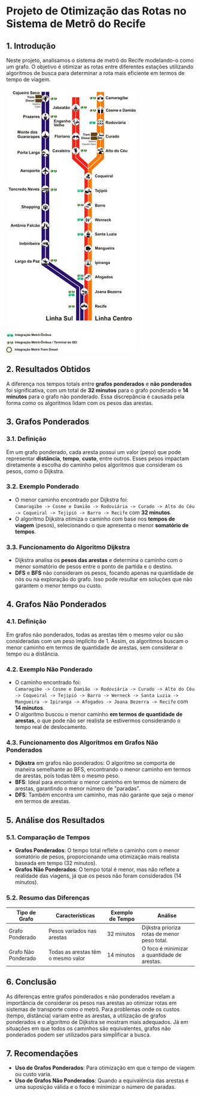 # Projeto de Otimização das Rotas no Sistema de Metrô do Recife

## 1. Introdução

Neste projeto, analisamos o sistema de metrô do Recife modelando-o como um grafo. O objetivo é otimizar as rotas entre diferentes estações utilizando algoritmos de busca para determinar a rota mais eficiente em termos de tempo de viagem.

![enter image description here](./Otimização%20das%20Rotas%20no%20Sistema%20de%20Metrô%20do%20Recife/docs/mapa-metro-recife-simplificado.jpg)

## 2. Resultados Obtidos

A diferença nos tempos totais entre **grafos ponderados** e **não ponderados** foi significativa, com um total de **32 minutos** para o grafo ponderado e **14 minutos** para o grafo não ponderado. Essa discrepância é causada pela forma como os algoritmos lidam com os pesos das arestas.

## 3. Grafos Ponderados

### 3.1. Definição

Em um grafo ponderado, cada aresta possui um valor (peso) que pode representar **distância**, **tempo**, **custo**, entre outros. Esses pesos impactam diretamente a escolha do caminho pelos algoritmos que consideram os pesos, como o Dijkstra.

### 3.2. Exemplo Ponderado

- O menor caminho encontrado por Dijkstra foi:  
  `Camaragibe -> Cosme e Damião -> Rodoviária -> Curado -> Alto do Céu -> Coqueiral -> Tejipió -> Barro -> Recife` com **32 minutos**.
- O algoritmo Dijkstra otimiza o caminho com base nos **tempos de viagem** (pesos), selecionando o que apresenta o menor **somatório de tempos**.

### 3.3. Funcionamento do Algoritmo Dijkstra

- Dijkstra analisa os **pesos das arestas** e determina o caminho com o menor somatório de pesos entre o ponto de partida e o destino.
- **DFS** e **BFS** não consideram os pesos, focando apenas na quantidade de nós ou na exploração do grafo. Isso pode resultar em soluções que não garantem o menor tempo ou custo.

## 4. Grafos Não Ponderados

### 4.1. Definição

Em grafos não ponderados, todas as arestas têm o mesmo valor ou são consideradas com um peso implícito de 1. Assim, os algoritmos buscam o menor caminho em termos de quantidade de arestas, sem considerar o tempo ou a distância.

### 4.2. Exemplo Não Ponderado

- O caminho encontrado foi:  
  `Camaragibe -> Cosme e Damião -> Rodoviária -> Curado -> Alto do Céu -> Coqueiral -> Tejipió -> Barro -> Werneck -> Santa Luzia -> Mangueira -> Ipiranga -> Afogados -> Joana Bezerra -> Recife` com **14 minutos**.
- O algoritmo buscou o menor caminho **em termos de quantidade de arestas**, o que pode não ser realista se estivermos considerando o tempo real de deslocamento.

### 4.3. Funcionamento dos Algoritmos em Grafos Não Ponderados

- **Dijkstra** em grafos não ponderados: O algoritmo se comporta de maneira semelhante ao BFS, encontrando o menor caminho em termos de arestas, pois todas têm o mesmo peso.
- **BFS**: Ideal para encontrar o menor caminho em termos de número de arestas, garantindo o menor número de "paradas".
- **DFS**: Também encontra um caminho, mas não garante que seja o menor em termos de arestas.

## 5. Análise dos Resultados

### 5.1. Comparação de Tempos

- **Grafos Ponderados**: O tempo total reflete o caminho com o menor somatório de pesos, proporcionando uma otimização mais realista baseada em tempo (32 minutos).
- **Grafos Não Ponderados**: O tempo total é menor, mas não reflete a realidade das viagens, já que os pesos não foram considerados (14 minutos).

### 5.2. Resumo das Diferenças

| Tipo de Grafo         | Características                                 | Exemplo de Tempo | Análise                                    |
|-----------------------|------------------------------------------------|------------------|--------------------------------------------|
| Grafo Ponderado       | Pesos variados nas arestas                     | 32 minutos       | Dijkstra prioriza rotas de menor peso total. |
| Grafo Não Ponderado   | Todas as arestas têm o mesmo valor            | 14 minutos       | O foco é minimizar a quantidade de arestas.   |

## 6. Conclusão

As diferenças entre grafos ponderados e não ponderados revelam a importância de considerar os pesos nas arestas ao otimizar rotas em sistemas de transporte como o metrô. Para problemas onde os custos (tempo, distância) variam entre as arestas, a utilização de grafos ponderados e o algoritmo de Dijkstra se mostram mais adequados. Já em situações em que todos os caminhos são equivalentes, grafos não ponderados podem ser utilizados para simplificar a busca.

## 7. Recomendações

- **Uso de Grafos Ponderados**: Para otimização em que o tempo de viagem ou custo varia.
- **Uso de Grafos Não Ponderados**: Quando a equivalência das arestas é uma suposição válida e o foco é minimizar o número de paradas.
